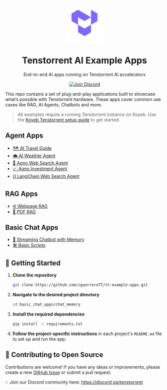 <p align="center">
  <img src="https://github.com/tenstorrent/tt-metal/blob/main/docs/source/common/images/favicon.png" width="120" height="120" />
</p>

<h1 align="center"> Tenstorrent AI Example Apps</h1>
<p align="center">End-to-end AI apps running on Tenstorrent AI accelerators</p>

<p align="center">
  <a href="https://discord.gg/tenstorrent">
    <img src="https://img.shields.io/discord/1202678699468750899?label=Join%20Discord&logo=discord&style=flat" alt="Join Discord" />
  </a>
</p>


This repo contains a set of plug-and-play applications built to showcase what’s possible with Tenstorrent hardware. These apps cover common use cases like RAG, AI Agents, Chatbots and more.
> All examples require a running Tenstorrent instance on Koyeb. Use the [Koyeb Tenstorrent setup guide](https://github.com/koyeb/tenstorrent-examples) to get started.


## Agent Apps
* [🗺️ AI Travel Guide](https://github.com/cguerreroTT/tt-example-apps/tree/main/agent_apps/travel_guide)
* [🌦️ AI Weather Agent](https://github.com/cguerreroTT/tt-example-apps/tree/main/agent_apps/weather_agent)
* [🔎 Agno Web Search Agent](https://github.com/cguerreroTT/tt-example-apps/tree/main/agent_apps/agno_web_search)
* [📈 Agno Investment Agent](https://github.com/cguerreroTT/tt-example-apps/tree/main/agent_apps/investment_agent)
* [⛓️ LangChain Web Search Agent](https://github.com/cguerreroTT/tt-example-apps/tree/main/agent_apps/langchain_search_agent)

## RAG Apps
* [🌐 Webpage RAG](https://github.com/cguerreroTT/tt-example-apps/tree/main/rag_apps/webpage_rag)
* [📄 PDF RAG](https://github.com/cguerreroTT/tt-example-apps/tree/main/rag_apps/pdf_rag)

## Basic Chat Apps
* [🤖 Streaming Chatbot with Memory](https://github.com/cguerreroTT/tt-example-apps/tree/main/basic_chat_apps/chat_memory)
* [🛠️ Basic Scripts](https://github.com/cguerreroTT/tt-example-apps/tree/main/basic_chat_apps/basic_scripts)

## 🚀 Getting Started

1. **Clone the repository** 

    ```bash 
    git clone https://github.com/cguerreroTT/tt-example-apps.git
    ```

2. **Navigate to the desired project directory**

    ```bash 
    cd basic_chat_apps/chat_memory
    ```

3. **Install the required dependencies**

    ```bash
    pip install -r requirements.txt
    ```

4. **Follow the project-specific instructions** in each project's `README.md` file to set up and run the app.

## 🤝 Contributing to Open Source

Contributions are welcome! If you have any ideas or improvements, please create a new [GitHub Issue](https://github.com/cguerreroTT/tt-example-apps/issues) or submit a pull request.

💡 Join our Discord community here: https://discord.gg/tenstorrent
